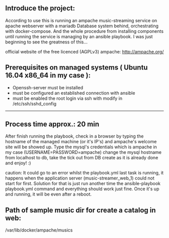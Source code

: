 Introduce the project:
-----------------------------------------------

According to use this is running an ampache music-streaming service on apache webserver with a mariadb
Database system behind, orchestrating with docker-compose. And the whole procedure from installing components until 
running the service is managing by an ansible playbook. I was just beginning to see the greatness of this...

official website of the free licenced (AGPLv3) ampache: http://ampache.org/

Prerequisites on managed systems ( Ubuntu 16.04 x86_64 in my case ):
-----------------------------------------------
  - Openssh-server must be installed
  - must be configured an established connection with ansible
  - must be enabled the root login via ssh with modify in /etc/ssh/sshd_config
-----------------------------------------------
Process time approx.: 20 min
-----------------------------------------------
After finish running the playbook, check in a browser by typing the hostname of the managed machine (or it's IP's)
and ampache's welcome site will be showed up.
Type the mysql's credentials which is ampache in my case (USERNAME=PASSWORD=ampache) change the mysql hostname
from localhost to db, take the tick out from DB create as it is already done and enjoy! :)

caution: It could go to an error whilst the playbook.yml last task is running, it happens when the application
server (music-streamer_web_1) could not start for first. Solution for that is just run another time the ansible-playbook playbook.yml command and everything should work just fine.
Once it's up and running, it will be even after a reboot.

Path of sample music dir for create a catalog in web:
-----------------------------------------------
/var/lib/docker/ampache/musics

